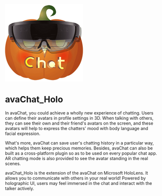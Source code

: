 ![Image of avaChat_Holo](avaChat_holo_logo.png)
# avaChat_Holo
In avaChat, you could achieve a wholly new experience of chatting. Users can define their avatars in profile settings in 3D. When talking with others, they can see their own and their friend's avatars on the screen, and these avatars will help to express the chatters' mood with body language and facial expression.

What's more, avaChat can save user's chatting history in a particular way, which helps them keep precious memories. Besides, avaChat can also be built as a cross-platform plugin so as to be used on every popular chat app. AR chatting mode is also provided to see the avatar standing in the real scenes.

avaChat_Holo is the extension of the avaChat on Microsoft HoloLens. It allows you to communicate with others in your real world! Powered by holographic UI, users may feel immersed in the chat and interact with the talker actively.
